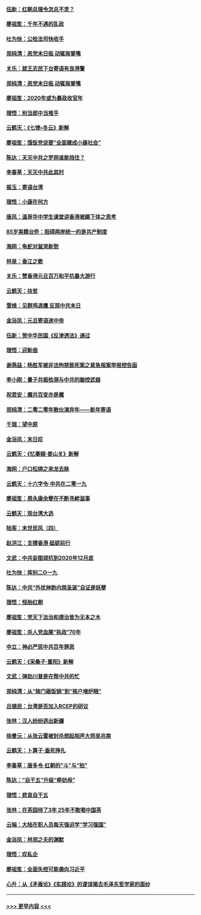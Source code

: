 #### [伍新：红朝总理令怎总不灵？](../pages/nsc993/n11770813.md?t=01070744) 
#### [廖祖笙：千年不遇的乱政](../pages/nsc993/n11770373.md?t=01070744) 
#### [吐为快：公检法司快收手](../pages/nsc993/n11770359.md?t=01070744) 
#### [郑纯清：恶党末日临 动辄挨掌嘴](../pages/nsc993/n11769912.md?t=01070744) 
#### [关乐：就王志民下台寄语有良港警](../pages/nsc993/n11769903.md?t=01070744) 
#### [郑纯清：恶党末日临 动辄挨掌嘴](../pages/nsc993/n11769356.md?t=01070744) 
#### [廖祖笙：2020年或为暴政收官年](../pages/nsc993/n11768216.md?t=01070744) 
#### [理悟：别当郎中当推手](../pages/nsc993/n11768243.md?t=01070744) 
#### [云鹤天：《七律▪冬云》新解](../pages/nsc993/n11768204.md?t=01070744) 
#### [廖祖笙：饿饭党说要“全面建成小康社会”](../pages/nsc993/n11767482.md?t=01070744) 
#### [陈达：天灭中共之罗网谁能挡住？](../pages/nsc993/n11767465.md?t=01070744) 
#### [李春草：天灭中共此其时](../pages/nsc993/n11767452.md?t=01070744) 
#### [振玉：寄语台湾](../pages/nsc993/n11767432.md?t=01070744) 
#### [理悟：小康在何方](../pages/nsc993/n11767394.md?t=01070744) 
#### [唐风：温哥华中学生课堂讲香港被踢下体之思考](../pages/nsc993/n11766848.md?t=01070744) 
#### [85岁美籍台侨：阻碍两岸统一的是共产制度](../pages/nsc993/n11765043.md?t=01070744) 
#### [海网：龟蛇对鼠哭新愁](../pages/nsc993/n11764895.md?t=01070744) 
#### [林泉：香江之歌](../pages/nsc993/n11764415.md?t=01070744) 
#### [关乐：赞香港元旦百万和平抗暴大游行](../pages/nsc993/n11764382.md?t=01070744) 
#### [云鹤天：扶贫](../pages/nsc993/n11764245.md?t=01070744) 
#### [雪绮：见群鸡退鹰  反观中共末日](../pages/nsc993/n11762112.md?t=01070744) 
#### [金浴凤：元旦寄语迷中帝](../pages/nsc993/n11761788.md?t=01070744) 
#### [伍新：贺中华民国《反渗透法》通过](../pages/nsc993/n11761994.md?t=01070744) 
#### [理悟：迎新曲](../pages/nsc993/n11761152.md?t=01070744) 
#### [谢燕益：杨胜军被非法拘禁致死案之紧急报案举报控告函](../pages/nsc993/n11756134.md?t=01070744) 
#### [李小刚：量子共振检测与中共的脑控武器](../pages/nsc993/n11754518.md?t=01070744) 
#### [祝君安：魔共百变亦是魔](../pages/nsc993/n11754469.md?t=01070744) 
#### [郑纯清：二零二零年散伙演弃年——新年寄语](../pages/nsc993/n11754195.md?t=01070744) 
#### [千瑞：望中原](../pages/nsc993/n11754159.md?t=01070744) 
#### [金浴凤：末日叹](../pages/nsc993/n11752359.md?t=01070744) 
#### [云鹤天：《忆秦娥‧娄山关》新解](../pages/nsc993/n11752348.md?t=01070744) 
#### [海网：户口松绑之来龙去脉](../pages/nsc993/n11752328.md?t=01070744) 
#### [云鹤天：十六字令‧中共在二零一九](../pages/nsc993/n11752305.md?t=01070744) 
#### [廖祖笙：周永康余孽在不断寻衅滋事](../pages/nsc993/n11751013.md?t=01070744) 
#### [云鹤天：观台湾大选](../pages/nsc993/n11751007.md?t=01070744) 
#### [陆客：末世民风（四）](../pages/nsc993/n11749203.md?t=01070744) 
#### [赵洪江：支撑香港 砥砺前行](../pages/nsc993/n11748482.md?t=01070744) 
#### [文武：中共妄图顽抗到2020年12月底](../pages/nsc993/n11748446.md?t=01070744) 
#### [吐为快：挥别二O一九](../pages/nsc993/n11748411.md?t=01070744) 
#### [陈达：中共“外扰神韵内禁圣诞”自证是妖孽](../pages/nsc993/n11748226.md?t=01070744) 
#### [理悟：怪胎红朝](../pages/nsc993/n11748206.md?t=01070744) 
#### [廖祖笙：党天下法治和德治皆为无本之木](../pages/nsc993/n11748135.md?t=01070744) 
#### [廖祖笙：杀人党血腥“执政”70年](../pages/nsc993/n11745144.md?t=01070744) 
#### [中立：神必严惩中共百年罪恶](../pages/nsc993/n11744970.md?t=01070744) 
#### [云鹤天：《采桑子‧重阳》新解](../pages/nsc993/n11744948.md?t=01070744) 
#### [文武：弹劾川普是在帮中共的忙](../pages/nsc993/n11744758.md?t=01070744) 
#### [郑纯清：从“挨门砸饭锅”到“挨户堵炉眼”](../pages/nsc993/n11744745.md?t=01070744) 
#### [吕锡民：台湾是否加入RCEP的研议](../pages/nsc993/n11744701.md?t=01070744) 
#### [张林：汉人纷纷逃出新疆](../pages/nsc993/n11743530.md?t=01070744) 
#### [徐曼沅：从张云雷被封杀想起相声大师吴兆南](../pages/nsc993/n11741816.md?t=01070744) 
#### [云鹤天：卜算子‧垂死挣扎](../pages/nsc993/n11739956.md?t=01070744) 
#### [李春草：唐多令‧红朝的“斗”与“拍”](../pages/nsc993/n11739830.md?t=01070744) 
#### [陈达：“自干五”升级“牵妨母”](../pages/nsc993/n11739724.md?t=01070744) 
#### [理悟：悲哀自干五](../pages/nsc993/n11739547.md?t=01070744) 
#### [张林：在茶园待了3年 25年不敢喝中国茶](../pages/nsc993/n11739240.md?t=01070744) 
#### [云端：大陆在职人员每天强迫学“学习强国”](../pages/nsc993/n11738735.md?t=01070744) 
#### [金浴凤：林郑之夫的渊默](../pages/nsc993/n11737735.md?t=01070744) 
#### [理悟：叹私企](../pages/nsc993/n11737715.md?t=01070744) 
#### [廖祖笙：全面失控可能袭向习近平](../pages/nsc993/n11737704.md?t=01070744) 
#### [心升：从《矛盾论》《实践论》的谬误揭去毛泽东哲学家的面纱](../pages/nsc993/n11736962.md?t=01070744) 

----
#### [ >>> 更早内容 <<< ](../indexes/nsc993-earlier.md)
